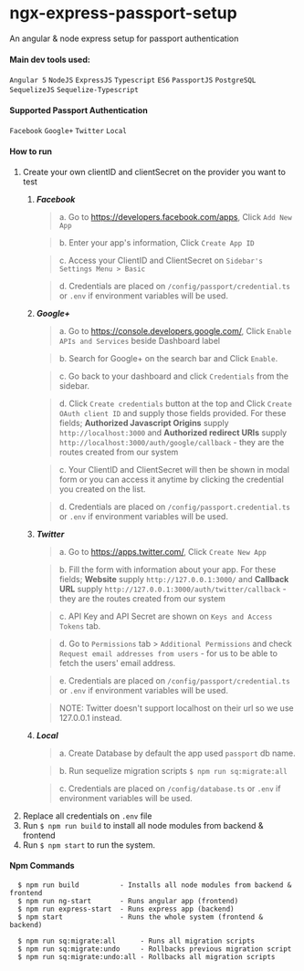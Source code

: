# ngx-express-passport-setup


An angular & node express setup for passport authentication


#### Main dev tools used:
`Angular 5` `NodeJS` `ExpressJS` `Typescript` `ES6` `PassportJS` `PostgreSQL` `SequelizeJS` `Sequelize-Typescript`


#### Supported Passport Authentication
`Facebook` `Google+` `Twitter` `Local`


#### How to run

1. Create your own clientID and clientSecret on the provider you want to test
   1. **_Facebook_**
        > a. Go to https://developers.facebook.com/apps, Click `Add New App`
          
        > b. Enter your app's information, Click `Create App ID`
        
        > c. Access your ClientID and ClientSecret on `Sidebar's Settings Menu > Basic`   
        
        > d. Credentials are placed on `/config/passport/credential.ts` or `.env` if environment variables will be used.
   2. **_Google+_**
        > a. Go to https://console.developers.google.com/, Click `Enable APIs and Services` beside Dashboard label
        
        > b. Search for Google+ on the search bar and Click `Enable`.
        
        > c. Go back to your dashboard and click `Credentials` from the sidebar.
        
        > d. Click `Create credentials` button at the top and Click `Create OAuth client ID` and supply those fields provided.
          For these fields; **Authorized Javascript Origins** supply `http://localhost:3000` and **Authorized redirect URIs** supply `http://localhost:3000/auth/google/callback`
          - they are the routes created from our system
        
        > c. Your ClientID and ClientSecret will then be shown in modal form or you can access it anytime by clicking the credential you created on the list.
        
        > d. Credentials are placed on `/config/passport.credential.ts` or `.env` if environment variables will be used.
   
   3. **_Twitter_**
        > a. Go to https://apps.twitter.com/, Click `Create New App`
        
        > b. Fill the form with information about your app. For these fields; **Website** supply `http://127.0.0.1:3000/` and **Callback URL**
        supply 	`http://127.0.0.1:3000/auth/twitter/callback` - they are the routes created from our system
        
        > c. API Key and API Secret are shown on `Keys and Access Tokens` tab.  
        
        > d. Go to `Permissions` tab > `Additional Permissions` and check `Request email addresses from users` - for us to be able to fetch the users'
        email address. 
        
        > e. Credentials are placed on `/config/passport/credential.ts` or `.env` if environment variables will be used.
        
        > NOTE: Twitter doesn't support localhost on their url so we use 127.0.0.1 instead.
   
   4. **_Local_**          
        > a. Create Database by default the app used `passport` db name.
        
        > b. Run sequelize migration scripts `$ npm run sq:migrate:all`
        
        > c. Credentials are placed on `/config/database.ts` or `.env` if environment variables will be used.
2. Replace all credentials on `.env` file
3. Run `$ npm run build` to install all node modules from backend  & frontend
4. Run `$ npm start` to run the system.


#### Npm Commands
```
  $ npm run build          - Installs all node modules from backend & frontend
  $ npm run ng-start       - Runs angular app (frontend)
  $ npm run express-start  - Runs express app (backend)
  $ npm start              - Runs the whole system (frontend & backend)
  
  $ npm run sq:migrate:all      - Runs all migration scripts
  $ npm run sq:migrate:undo     - Rollbacks previous migration script
  $ npm run sq:migrate:undo:all - Rollbacks all migration scripts
     
```



